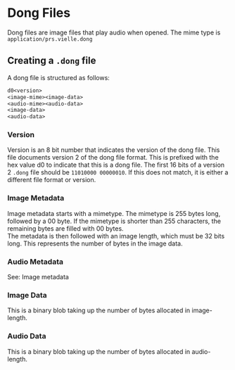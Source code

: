 # Dong Files

Dong files are image files that play audio when opened. The mime type is `application/prs.vielle.dong`

## Creating a `.dong` file

A dong file is structured as follows:

```txt
d0<version>
<image-mime><image-data>
<audio-mime><audio-data>
<image-data>
<audio-data>
```

### Version

Version is an 8 bit number that indicates the version of the dong file. This file documents version 2 of the dong file format. This is prefixed with the hex value d0 to indicate that this is a dong file. The first 16 bits of a version 2 `.dong` file should be `11010000 00000010`. If this does not match, it is either a different file format or version.

### Image Metadata

Image metadata starts with a mimetype. The mimetype is 255 bytes long, followed by a 00 byte. If the mimetype is shorter than 255 characters, the remaining bytes are filled with 00 bytes.  
The metadata is then followed with an image length, which must be 32 bits long. This represents the number of bytes in the image data.

### Audio Metadata

See: Image metadata

### Image Data

This is a binary blob taking up the number of bytes allocated in image-length.

### Audio Data

This is a binary blob taking up the number of bytes allocated in audio-length.
